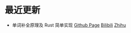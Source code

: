 # 最近更新

- 单词补全原理及 Rust 简单实现 [Github Page](https://bhznjns.github.io/markdown-blog/#static/Calculator.rs/%E5%8D%95%E8%AF%8D%E8%A1%A5%E5%85%A8%E5%8E%9F%E7%90%86%E5%8F%8A%20Rust%20%E7%AE%80%E5%8D%95%E5%AE%9E%E7%8E%B0.md) [Bilibili](https://www.bilibili.com/read/cv25019911) [Zhihu](https://zhuanlan.zhihu.com/p/643641147)
